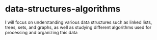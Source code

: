 # data-structures-algorithms
I will focus on understanding various data structures such as linked lists, trees, sets, and graphs, as well as studying different algorithms used for processing and organizing this data
